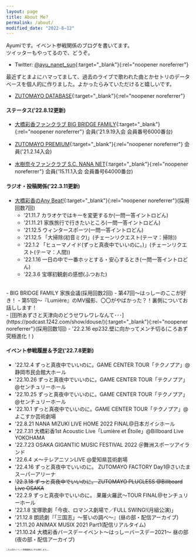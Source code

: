 ```yaml
---
layout: page
title: About Me?
permalink: /about/
modified_date: "2022-8−12"
---
```


Ayumiです。イベント参戦関係のブログを書いてます。  
ツイッターもやってるので、どうぞ。

- Twitter: [@ayu_nanet_sun](https://twitter.com/ayu_nanet_sun){:target="_blank"}{:rel="noopener noreferrer"}

最近ずとまよにハマってまして、過去のライブで歌われた曲とかセトリのデータベースを個人的に作りました。よかったらみていただけると嬉しいです。

- [ZUTOMAYO DATABASE](https://zutomayo-database.herokuapp.com/){:target="_blank"}{:rel="noopener noreferrer"}

#### ステータス('22.8.12更新)
- [大橋彩香ファンクラブ BIG BRIDGE FAMILY](https://ohashiayaka.com/){:target="_blank"}{:rel="noopener noreferrer"} 会員('21.9.19入会 会員番号6000番台)


- [ZUTOMAYO PREMIUM](https://zutomayo.net/){:target="_blank"}{:rel="noopener noreferrer"} 会員('21.2.14入会)  


- [水樹奈々ファンクラブ S.C. NANA NET](https://fanclub.mizukinana.jp/){:target="_blank"}{:rel="noopener noreferrer"} 会員('15.11.1入会 会員番号64000番台)

#### ラジオ・投稿関係('22.3.11更新)
- [大橋彩香のAny Beat!](https://www.joqr.co.jp/qr/program/beat/){:target="_blank"}{:rel="noopener noreferrer"}(採用回数7回)
  - '21.11.7 カラオケではキーを変更するか(一問一答イントロどん)  
  - '21.11.21 家族旅行で行きたいところ(一問一答イントロどん)  
  - '21.12.5 ウィンタースポーツ(一問一答イントロどん)  
  - '21.12.5 「大掃除(初音ミク)」(チェーンリクエスト(テーマ：掃除))  
  - '22.1.2 「ヒューマノイド(ずっと真夜中でいいのに。)」(チェーンリクエスト(テーマ：人間))  
  - '22.1.16 一日の中で一番ホッとする・安心するとき(一問一答イントロどん)  
  - '22.3.6 宝塚初観劇の感想(ふつおた)  
<br>
- BIG BRIDGE FAMILY 家族会議(採用回数2回)  
  - 第47回〜はっしーのここが好き！  
  - 第51回〜『Lumière』のMV撮影、〇〇がやばかった？！裏側についてお話しします！  
<br>
- [田所あずさと天津向のどうせワレワレなんて･･･](https://podcast.1242.com/show/douse/){:target="_blank"}{:rel="noopener noreferrer"}(採用回数1回)  
  - '22.2.16 ep232.壁に向かってメンチ切る(ころあず究極進化！)


#### イベント参戦履歴＆予定('22.7.8更新)
- '22.12.4 ずっと真夜中でいいのに。GAME CENTER TOUR「テクノプア」@静岡市民会館大ホール
- '22.10.26 ずっと真夜中でいいのに。GAME CENTER TOUR「テクノプア」@センチュリーホール
- '22.10.25 ずっと真夜中でいいのに。GAME CENTER TOUR「テクノプア」@センチュリーホール
- '22.10.1 ずっと真夜中でいいのに。GAME CENTER TOUR「テクノプア」@よこすか芸術劇場
- '22.8.21 NANA MIZUKI LIVE HOME 2022 FINAL@日本ガイシホール
- '22.7.31 大橋彩香1st Acoustic Live「Lumière et Étoile」@Billboard Live YOKOHAMA
- '22.7.23 OSAKA GIGANTIC MUSIC FESTIVAL 2022 ＠舞洲スポーツアイランド
- '22.6.4 メ～テレアニソンLIVE @愛知県芸術劇場
- '22.4.16 ずっと真夜中でいいのに。 ZUTOMAYO FACTORY Day1@さいたまスーパーアリーナ
- ~~'22.3.18 ずっと真夜中でいいのに。 ZUTOMAYO PLUGLESS @Billboard Live OSAKA~~
- '22.2.9 ずっと真夜中でいいのに。 果羅火羅武〜TOUR FINAL@センチュリーホール
- '22.1.8 宝塚歌劇「今夜、ロマンス劇場で／FULL SWING!(月組公演)」
- '21.12.8 朗読劇『「三国志」〜誓いの調べ〜』(昼の部・配信アーカイブ)
- '21.11.20 ANIMAX MUSIX 2021 Part1(配信リアルタイム)
- '21.10.24 大橋彩香バースデーイベント〜はっしーバースデー2021〜 昼の部(夜の部・配信アーカイブ)  

<span style="font-size:5px">これ以前のイベント参戦履歴はいずれ更新します。。。</span>
